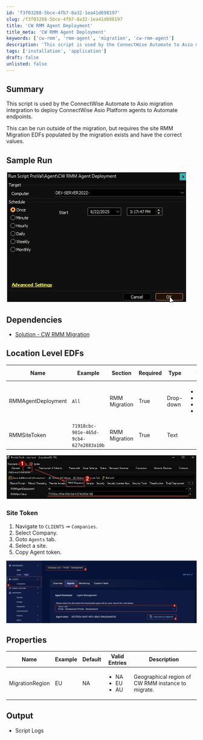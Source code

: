 ```yaml
---
id: 'f3f03288-5bce-4fb7-8a32-1ea41d698197'
slug: /f3f03288-5bce-4fb7-8a32-1ea41d698197
title: 'CW RMM Agent Deployment'
title_meta: 'CW RMM Agent Deployment'
keywords: ['cw-rmm', 'rmm-agent', 'migration', 'cw-rmm-agent']
description: 'This script is used by the ConnectWise Automate to Asio migration integration to deploy ConnectWise Asio Platform agents to Automate endpoints.'
tags: ['installation', 'application']
draft: false
unlisted: false
---
```


## Summary

This script is used by the ConnectWise Automate to Asio migration integration to deploy ConnectWise Asio Platform agents to Automate endpoints.

This can  be run outside of the migration, but requires the site RMM Migration EDFs populated by the migration exists and have the correct values.

## Sample Run

![Image1](../../../static/img/docs/f3f03288-5bce-4fb7-8a32-1ea41d698197/image1.webp)

## Dependencies

- [Solution - CW RMM Migration](/docs/c8f1104e-7934-408f-a35d-9279a0d5f7e1)

## Location Level EDFs

| Name | Example | Section | Required | Type | Accepted Values | Description |
| ---- | ------- | ------- | -------- | ---- | --------------- | ----------- |
| RMMAgentDeployment | `All` | RMM Migration | True | Drop-down | <ul><li>Not Set</li><li>Workstations</li><li>Servers</li><li>All</li></ul> | Select the operating system to deploy CW RMM agent upon. |
| RMMSiteToken | `71918cbc-981e-465d-9cb4-627e2883a10b` | RMM Migration | True | Text | | CW RMM Agent token for the site. |

![Image2](../../../static/img/docs/f3f03288-5bce-4fb7-8a32-1ea41d698197/image2.webp)

### Site Token

1. Navigate to `CLIENTS` ➞ `Companies`.
2. Select Company.
3. Goto `Agents` tab.
4. Select a site.
5. Copy Agent token.

![Image3](../../../static/img/docs/f3f03288-5bce-4fb7-8a32-1ea41d698197/image3.webp)

## Properties

| Name | Example | Default | Valid Entries | Description |
| ---- | ------- | ------- | ------------- | ----------- |
| MigrationRegion | EU | NA | <ul><li>NA</li><li>EU</li><li>AU</li></ul> | Geographical region of CW RMM instance to migrate. |

## Output

- Script Logs
